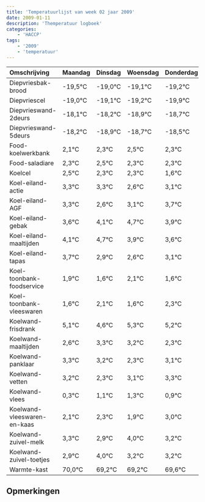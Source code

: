 ```yaml
---
title: 'Temperatuurlijst van week 02 jaar 2009'
date: 2009-01-11
description: 'Themperatuur logboek'
categories:
    - 'HACCP'
tags:
    - '2009'
    - 'temperatuur'
---
```

|Omschrijving|Maandag|Dinsdag|Woensdag|Donderdag|Vrijdag|Zaterdag|Zondag|
|:---|:---|:---|:---|:---|:---|:---|:---|
|Diepvriesbak-brood|-19,5°C|-19,0°C|-19,1°C|-19,2°C|-19,9°C|-19,7°C|-19,5°C|
|Diepvriescel|-19,0°C|-19,1°C|-19,2°C|-19,9°C|-19,7°C|-19,5°C|-19,7°C|
|Diepvrieswand-2deurs|-18,1°C|-18,2°C|-18,9°C|-18,7°C|-18,5°C|-18,7°C|-18,7°C|
|Diepvrieswand-5deurs|-18,2°C|-18,9°C|-18,7°C|-18,5°C|-18,7°C|-18,7°C|-19,4°C|
|Food-koelwerkbank|2,1°C|2,3°C|2,5°C|2,3°C|2,3°C|1,6°C|2,1°C|
|Food-saladiare|2,3°C|2,5°C|2,3°C|2,3°C|1,6°C|2,1°C|2,7°C|
|Koelcel|2,5°C|2,3°C|2,3°C|1,6°C|2,1°C|2,7°C|1,9°C|
|Koel-eiland-actie|3,3°C|3,3°C|2,6°C|3,1°C|3,7°C|2,9°C|2,6°C|
|Koel-eiland-AGF|3,3°C|2,6°C|3,1°C|3,7°C|2,9°C|2,6°C|3,1°C|
|Koel-eiland-gebak|3,6°C|4,1°C|4,7°C|3,9°C|3,6°C|4,1°C|3,6°C|
|Koel-eiland-maaltijden|4,1°C|4,7°C|3,9°C|3,6°C|4,1°C|3,6°C|4,3°C|
|Koel-eiland-tapas|3,7°C|2,9°C|2,6°C|3,1°C|2,6°C|3,3°C|3,2°C|
|Koel-toonbank-foodservice|1,9°C|1,6°C|2,1°C|1,6°C|2,3°C|2,2°C|1,3°C|
|Koel-toonbank-vleeswaren|1,6°C|2,1°C|1,6°C|2,3°C|2,2°C|1,3°C|2,1°C|
|Koelwand-frisdrank|5,1°C|4,6°C|5,3°C|5,2°C|4,3°C|5,1°C|5,3°C|
|Koelwand-maaltijden|2,6°C|3,3°C|3,2°C|2,3°C|3,1°C|3,3°C|2,9°C|
|Koelwand-panklaar|3,3°C|3,2°C|2,3°C|3,1°C|3,3°C|2,9°C|4,0°C|
|Koelwand-vetten|3,2°C|2,3°C|3,1°C|3,3°C|2,9°C|4,0°C|3,2°C|
|Koelwand-vlees|0,3°C|1,1°C|1,3°C|0,9°C|2,0°C|1,2°C|1,2°C|
|Koelwand-vleeswaren-en-kaas|2,1°C|2,3°C|1,9°C|3,0°C|2,2°C|2,2°C|2,6°C|
|Koelwand-zuivel-melk|3,3°C|2,9°C|4,0°C|3,2°C|3,2°C|3,6°C|3,6°C|
|Koelwand-zuivel-toetjes|2,9°C|4,0°C|3,2°C|3,2°C|3,6°C|3,6°C|3,2°C|
|Warmte-kast|70,0°C|69,2°C|69,2°C|69,6°C|69,6°C|69,2°C|69,7°C|

## Opmerkingen


